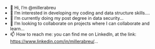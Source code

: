 - 👋 Hi, I’m @millerabreu
- 👀 I’m interested in developing my coding and data structure skills....
- 🌱 I’m currently doing my post degree in data security...
- 💞️ I’m looking to collaborate on projects where I can collaborate and learn...
- 📫 How to reach me: you can find me on LinkedIn, at the link: https://www.linkedin.com/in/millerabreu/...

<!---
millerabreu/millerabreu is a ✨ special ✨ repository because its `README.md` (this file) appears on your GitHub profile.
You can click the Preview link to take a look at your changes.
--->
